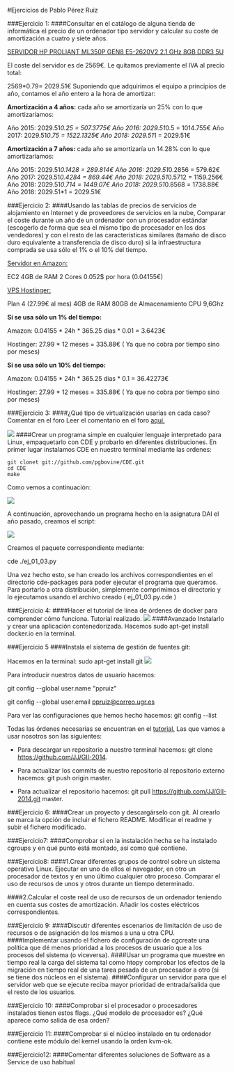 #Ejercicios de Pablo Pérez Ruiz

###Ejercicio 1: 
####Consultar en el catálogo de alguna tienda de informática el precio de un ordenador tipo servidor y calcular su coste de amortización a cuatro y siete años.

[SERVIDOR HP PROLIANT ML350P GEN8 E5-2620V2 2.1 GHz 8GB DDR3 5U](http://www.dynos.es/servidor-hp-proliant-ml350p-gen8-e5-2620v2-2.1-ghz-8gb-ddr3-5u--4514953642119__736978-425.html)

El coste del servidor es de 2569€. Le quitamos previamente el IVA al precio total:

2569*0.79= 2029.51€ Suponiendo que adquirimos el equipo a principios de año, contamos el año entero a la hora de amortizar:

**Amortización a 4 años:** cada año se amortizaría un 25% con lo que amortizaríamos: 

Año 2015: 2029.51*0.25 = 507.3775€
Año 2016: 2029.51*0.5 = 1014.755€
Año 2017: 2029.51*0.75 = 1522.1325€
Año 2018: 2029.51*1 = 2029.51€

**Amortización a 7 años:** cada año se amortizaría un 14.28% con lo que amortizaríamos: 

Año 2015: 2029.51*0.1428 = 289.814€
Año 2016: 2029.51*0.2856 = 579.62€
Año 2017: 2029.51*0.4284 = 869.44€
Año 2018: 2029.51*0.5712 = 1159.256€
Año 2018: 2029.51*0.714 = 1449.07€
Año 2018: 2029.51*0.8568 = 1738.88€
Año 2018: 2029.51*1 = 2029.51€


###Ejercicio 2: 
####Usando las tablas de precios de servicios de alojamiento en Internet y de proveedores de servicios en la nube, Comparar el coste durante un año de un ordenador con un procesador estándar (escogerlo de forma que sea el mismo tipo de procesador en los dos vendedores) y con el resto de las características similares (tamaño de disco duro equivalente a transferencia de disco duro) si la infraestructura comprada se usa sólo el 1% o el 10% del tiempo.

[Servidor en Amazon:](http://aws.amazon.com/es/ec2/pricing/)

  EC2
  4GB de RAM
  2 Cores
  0.052$ por hora (0.04155€)

[VPS Hostinger:](http://www.hostinger.es/hosting-vps)

  Plan 4 (27.99€ al mes)
  4GB de RAM
  80GB de Almacenamiento
  CPU 9,6Ghz
  
  **Si se usa sólo un 1% del tiempo:**
  
  Amazon: 0.04155 * 24h * 365.25 dias * 0.01 = 3.6423€
  
  Hostinger: 27.99 * 12 meses = 335.88€ ( Ya que no cobra por tiempo sino por meses)
  
  **Si se usa sólo un 10% del tiempo:** 
  
  Amazon: 0.04155 * 24h * 365.25 dias * 0.1 = 36.42273€
  
  Hostinger: 27.99 * 12 meses = 335.88€ ( Ya que no cobra por tiempo sino por meses)
  
  

###Ejercicio 3: 
####¿Qué tipo de virtualización usarías en cada caso? Comentar en el foro
Leer el comentario en el foro [aquí.](https://github.com/JJ/GII-2014/issues/71#issuecomment-59169569)

<img src=http://i57.tinypic.com/5cgcwo.png></img>
####Crear un programa simple en cualquier lenguaje interpretado para Linux, empaquetarlo con CDE y probarlo en diferentes distribuciones.
En primer lugar instalamos CDE en nuestro terminal mediante las ordenes:
    
    git clonet git://github.com/pgbovine/CDE.git
    cd CDE
    make

Como vemos a continuación:

<img src="http://i57.tinypic.com/25svlz7.png"></img>

A continuación, aprovechando un programa hecho en la asignatura DAI el año pasado, creamos el script:

<img src="http://i57.tinypic.com/w87494.png"></img>

Creamos el paquete correspondiente mediante: 

cde ./ej_01_03.py

Una vez hecho esto, se han creado los archivos correspondientes en el directorio cde-packages para poder ejecutar el programa que queramos. Para portarlo a otra distribución, simplemente comprimimos el directorio y lo ejecutamos usando el archivo creado ( ej_01_03.py.cde )


###Ejercicio 4:
####Hacer el tutorial de línea de órdenes de docker para comprender cómo funciona.
Tutorial realizado. <img src="http://i62.tinypic.com/o77mo0.png"></img>
####Avanzado Instalarlo y crear una aplicación contenedorizada.
Hacemos sudo apt-get install docker.io en la terminal.


###Ejercicio 5
####Instala el sistema de gestión de fuentes git:

Hacemos en la terminal: sudo apt-get install git
<img src="http://i62.tinypic.com/244bryq.png"></img>


Para introducir nuestros datos de usuario hacemos:

git config --global user.name "ppruiz" 

git config --global user.email ppruiz@correo.ugr.es

Para ver las configuraciones que hemos hecho hacemos: git config --list

Todas las órdenes necesarias se encuentran en el [tutorial.](http://git-scm.com/docs/gittutorial) Las que vamos a usar nosotros son las siguientes: 

* Para descargar un repositorio a nuestro terminal hacemos: git clone https://github.com/JJ/GII-2014. 

* Para actualizar los commits de nuestro repositorio al repositorio externo hacemos: git push origin master.

* Para actualizar el repositorio hacemos: git pull https://github.com/JJ/GII-2014.git master.



###Ejercicio 6:
####Crear un proyecto y descargárselo con git. Al crearlo se marca la opción de incluir el fichero README. Modificar el readme y subir el fichero modificado.


###Ejercicio7:
####Comprobar si en la instalación hecha se ha instalado cgroups y en qué punto está montado, así como qué contiene.


###Ejercicio8:
####1.Crear diferentes grupos de control sobre un sistema operativo Linux. Ejecutar en uno de ellos el navegador, en otro un procesador de textos y en uno último cualquier otro proceso. Comparar el uso de recursos de unos y otros durante un tiempo determinado.

####2.Calcular el coste real de uso de recursos de un ordenador teniendo en cuenta sus costes de amortización. Añadir los costes eléctricos correspondientes.



###Ejercicio 9:
####Discutir diferentes escenarios de limitación de uso de recursos o de asignación de los mismos a una u otra CPU.
####Implementar usando el fichero de configuración de cgcreate una política que dé menos prioridad a los procesos de usuario que a los procesos del sistema (o viceversa).
####Usar un programa que muestre en tiempo real la carga del sistema tal como htopy comprobar los efectos de la migración en tiempo real de una tarea pesada de un procesador a otro (si se tiene dos núcleos en el sistema).
####Configurar un servidor para que el servidor web que se ejecute reciba mayor prioridad de entrada/salida que el resto de los usuarios.


###Ejercicio 10:
####Comprobar si el procesador o procesadores instalados tienen estos flags. ¿Qué modelo de procesador es? ¿Qué aparece como salida de esa orden?


###Ejercicio 11:
####Comprobar si el núcleo instalado en tu ordenador contiene este módulo del kernel usando la orden kvm-ok.


###Ejercicio12:
####Comentar diferentes soluciones de Software as a Service de uso habitual
